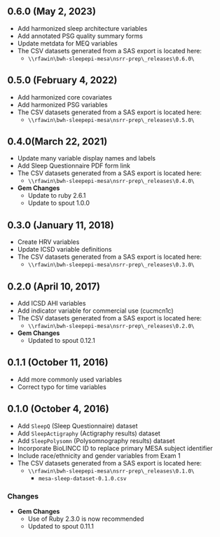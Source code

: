 ## 0.6.0 (May 2, 2023)

- Add harmonized sleep architecture variables
- Add annotated PSG quality summary forms
- Update metdata for MEQ variables
- The CSV datasets generated from a SAS export is located here:
  - `\\rfawin\bwh-sleepepi-mesa\nsrr-prep\_releases\0.6.0\`


## 0.5.0 (February 4, 2022)

- Add harmonized core covariates
- Add harmonized PSG variables
- The CSV datasets generated from a SAS export is located here:
  - `\\rfawin\bwh-sleepepi-mesa\nsrr-prep\_releases\0.5.0\`

## 0.4.0(March 22, 2021)

- Update many variable display names and labels
- Add Sleep Questionnaire PDF form link
- The CSV datasets generated from a SAS export is located here:
  - `\\rfawin\bwh-sleepepi-mesa\nsrr-prep\_releases\0.4.0\`
- **Gem Changes**
  - Update to ruby 2.6.1
  - Update to spout 1.0.0

## 0.3.0 (January 11, 2018)

- Create HRV variables
- Update ICSD variable definitions
- The CSV datasets generated from a SAS export is located here:
  - `\\rfawin\bwh-sleepepi-mesa\nsrr-prep\_releases\0.3.0\`

## 0.2.0 (April 10, 2017)

- Add ICSD AHI variables
- Add indicator variable for commercial use (cucmcn1c)
- The CSV datasets generated from a SAS export is located here:
  - `\\rfawin\bwh-sleepepi-mesa\nsrr-prep\_releases\0.2.0\`
- **Gem Changes**
  - Updated to spout 0.12.1

## 0.1.1 (October 11, 2016)

- Add more commonly used variables
- Correct typo for time variables

## 0.1.0 (October 4, 2016)

- Add `SleepQ` (Sleep Questionnaire) dataset
- Add `SleepActigraphy` (Actigraphy results) dataset
- Add `SleepPolysomn` (Polysomnography results) dataset
- Incorporate BioLINCC ID to replace primary MESA subject identifier
- Include race/ethnicity and gender variables from Exam 1
- The CSV datasets generated from a SAS export is located here:
  - `\\rfawin\bwh-sleepepi-mesa\nsrr-prep\_releases\0.1.0\`
    - `mesa-sleep-dataset-0.1.0.csv`

### Changes
- **Gem Changes**
  - Use of Ruby 2.3.0 is now recommended
  - Updated to spout 0.11.1
